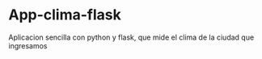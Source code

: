 # App-clima-flask
Aplicacion sencilla con python y flask, que mide el clima de la ciudad que ingresamos
